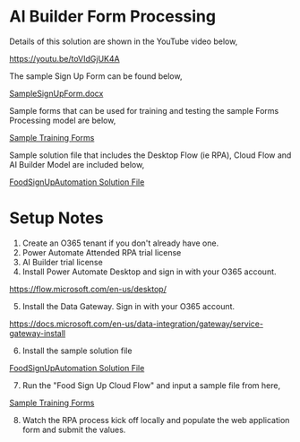# AI Builder Form Processing
Details of this solution are shown in the YouTube video below,

https://youtu.be/toVIdGjUK4A

The sample Sign Up Form can be found below,

[SampleSignUpForm.docx](files/SampleSignUpForm.docx)

Sample forms that can be used for training and testing the sample Forms Processing model are below,

[Sample Training Forms](files/SampleForms)

Sample solution file that includes the Desktop Flow (ie RPA), Cloud Flow and AI Builder Model are included below,

[FoodSignUpAutomation Solution File](files/FoodSignUpAutomation_1_0_0_2.zip)

# Setup Notes
1. Create an O365 tenant if you don't already have one.
2. Power Automate Attended RPA trial license
3. AI Builder trial license
4. Install Power Automate Desktop and sign in with your O365 account.

https://flow.microsoft.com/en-us/desktop/

5. Install the Data Gateway.  Sign in with your O365 account.

https://docs.microsoft.com/en-us/data-integration/gateway/service-gateway-install

6. Install the sample solution file

[FoodSignUpAutomation Solution File](files/FoodSignUpAutomation_1_0_0_2.zip)

7. Run the "Food Sign Up Cloud Flow" and input a sample file from here,

[Sample Training Forms](files/SampleForms)

8.  Watch the RPA process kick off locally and populate the web application form and submit the values.